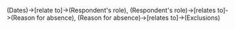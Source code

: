 (Dates)->[relate to]->(Respondent's role), (Respondent's role)->[relates to]->(Reason for absence), (Reason for absence)->[relates to]->(Exclusions)